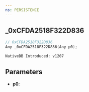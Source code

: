 ```yaml
---
ns: PERSISTENCE
---
```

## _0xCFDA2518F322D836

```c
// 0xCFDA2518F322D836
Any _0xCFDA2518F322D836(Any p0);
```

```
NativeDB Introduced: v1207
```

## Parameters
* **p0**:

